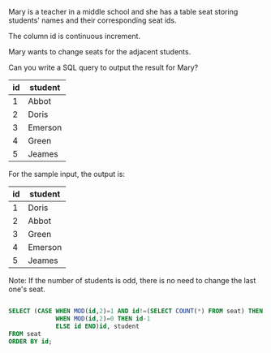 Mary is a teacher in a middle school and she has a table seat storing students' names and their corresponding seat ids.

The column id is continuous increment.
 

Mary wants to change seats for the adjacent students.
 

Can you write a SQL query to output the result for Mary?
 


|    id   | student |
|---------|---------|
|    1    | Abbot   |
|    2    | Doris   |
|    3    | Emerson |
|    4    | Green   |
|    5    | Jeames  |

For the sample input, the output is:
 


|    id   | student |
|---------|---------|
|    1    | Doris   |
|    2    | Abbot   |
|    3    | Green   |
|    4    | Emerson |
|    5    | Jeames  |

Note:
If the number of students is odd, there is no need to change the last one's seat.


```SQL

SELECT (CASE WHEN MOD(id,2)=1 AND id!=(SELECT COUNT(*) FROM seat) THEN id+1
             WHEN MOD(id,2)=0 THEN id-1
             ELSE id END)id, student
FROM seat
ORDER BY id;

```
